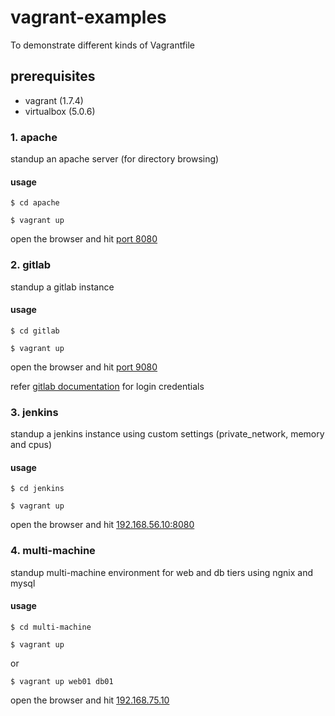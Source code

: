 # vagrant-examples
To demonstrate different kinds of Vagrantfile

## prerequisites

* vagrant (1.7.4)
* virtualbox (5.0.6)

### 1. apache

standup an apache server (for directory browsing)

#### usage

`$ cd apache`

`$ vagrant up`

open the browser and hit [port 8080](http://localhost:8080)

### 2. gitlab

standup a gitlab instance

#### usage

`$ cd gitlab`

`$ vagrant up`

open the browser and hit [port 9080](http://localhost:9080)

refer [gitlab documentation](https://about.gitlab.com/downloads/#ubuntu1404) for login credentials

### 3. jenkins

standup a jenkins instance using custom settings (private_network, memory and cpus)

#### usage

`$ cd jenkins`

`$ vagrant up`

open the browser and hit [192.168.56.10:8080](http://192.168.56.10:8080)

### 4. multi-machine

standup multi-machine environment for web and db tiers using ngnix and mysql

#### usage

`$ cd multi-machine`

`$ vagrant up`

or

`$ vagrant up web01 db01`

open the browser and hit [192.168.75.10](http://192.168.75.10)
